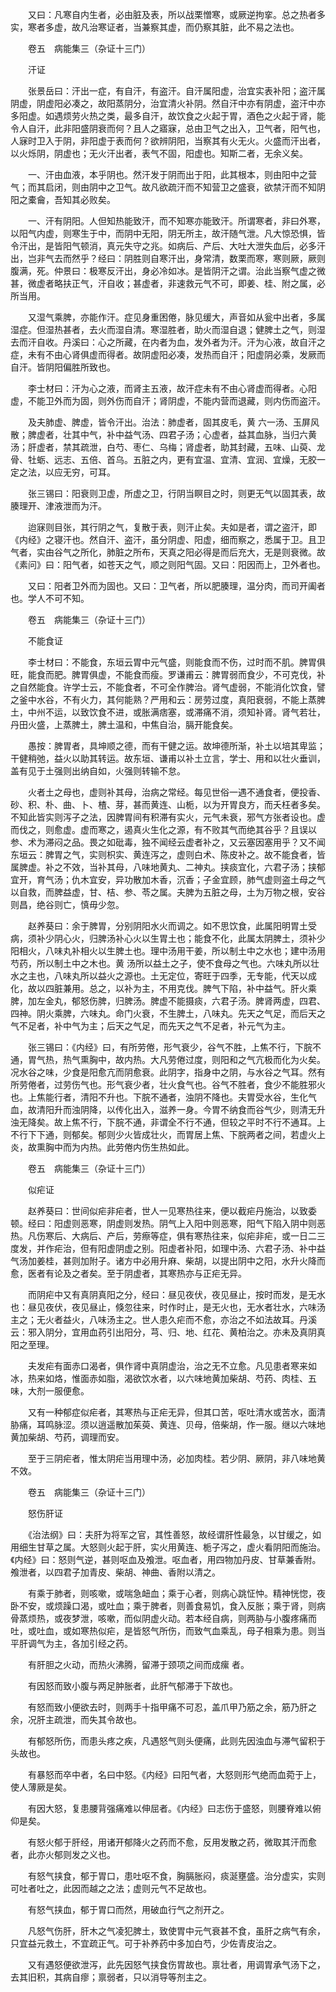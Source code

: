 <!-- { "loadSidebar": true } -->
　　又曰：凡寒自内生者，必由脏及表，所以战栗憎寒，或厥逆拘挛。总之热者多实，寒者多虚，故凡治寒证者，当兼察其虚，而仍察其脏，此不易之法也。

　　卷五　病能集三（杂证十三门）

　　汗证

　　张景岳曰：汗出一症，有自汗，有盗汗。自汗属阳虚，治宜实表补阳；盗汗属阴虚，阴虚阳必凑之，故阳蒸阴分，治宜清火补阴。然自汗中亦有阴虚，盗汗中亦多阳虚。如遇烦劳火热之类，最多自汗，故饮食之火起于胃，酒色之火起于肾，能令人自汗，此非阳盛阴衰而何？且人之寤寐，总由卫气之出入，卫气者，阳气也，人寐时卫入于阴，非阳虚于表而何？欲辨阴阳，当察其有火无火。火盛而汗出者，以火烁阴，阴虚也；无火汗出者，表气不固，阳虚也。知斯二者，无余义矣。

　　一、汗由血液，本乎阴也。然汗发于阴而出于阳，此其根本，则由阳中之营气；而其启闭，则由阴中之卫气。故凡欲疏汗而不知营卫之盛衰，欲禁汗而不知阴阳之橐龠，吾知其必败矣。

　　一、汗有阴阳。人但知热能致汗，而不知寒亦能致汗。所谓寒者，非曰外寒，以阳气内虚，则寒生于中，而阴中无阳，阴无所主，故汗随气泄。凡大惊恐惧，皆令汗出，是皆阳气顿消，真元失守之兆。如病后、产后、大吐大泄失血后，必多汗出，岂非气去而然乎？经曰：阴胜则自寒汗出，身常清，数栗而寒，寒则厥，厥则腹满，死。仲景曰：极寒反汗出，身必冷如冰。是皆阴汗之谓。治此当察气虚之微甚，微虚者略扶正气，汗自收；甚虚者，非速救元气不可，即姜、桂、附之属，必所当用。

　　又湿气乘脾，亦能作汗。症见身重困倦，脉见缓大，声音如从瓮中出者，多属湿症。但湿热甚者，去火而湿自清。寒湿胜者，助火而湿自退；健脾土之气，则湿去而汗自收。丹溪曰：心之所藏，在内者为血，发外者为汗。汗为心液，故自汗之症，未有不由心肾俱虚而得者。故阴虚阳必凑，发热而自汗；阳虚阴必乘，发厥而自汗。皆阴阳偏胜所致也。

　　李士材曰：汗为心之液，而肾主五液，故汗症未有不由心肾虚而得者。心阳虚，不能卫外而为固，则外伤而自汗；肾阴虚，不能内营而退藏，则内伤而盗汗。

　　及夫肺虚、脾虚，皆令汗出。治法：肺虚者，固其皮毛，黄 六一汤、玉屏风散；脾虚者，壮其中气，补中益气汤、四君子汤；心虚者，益其血脉，当归六黄汤；肝虚者，禁其疏泄，白芍、枣仁、乌梅；肾虚者，助其封藏，五味、山萸、龙骨、牡蛎、远志、五倍、首乌。五脏之内，更有宜温、宜清、宜润、宜燥，无胶一定之法，以应无穷，可耳。

　　张三锡曰：阳衰则卫虚，所虚之卫，行阴当瞑目之时，则更无气以固其表，故腠理开、津液泄而为汗。

　　迨寐则目张，其行阴之气，复散于表，则汗止矣。夫如是者，谓之盗汗，即《内经》之寝汗也。然自汗、盗汗，虽分阴虚、阳虚，细而察之，悉属于卫。且卫气者，实由谷气之所化，肺脏之所布，天真之阳必得是而后充大，无是则衰微。故《素问》曰：阳气者，如苍天之气，顺之则阳气固。又曰：阳因而上，卫外者也。

　　又曰：阳者卫外而为固也。又曰：卫气者，所以肥腠理，温分肉，而司开阖者也。学人不可不知。

　　卷五　病能集三（杂证十三门）

　　不能食证

　　李士材曰：不能食，东垣云胃中元气盛，则能食而不伤，过时而不肌。脾胃俱旺，能食而肥。脾胃俱虚，不能食而瘦。罗谦甫云：脾胃弱而食少，不可克伐，补之自然能食。许学士云，不能食者，不可全作脾治。肾气虚弱，不能消化饮食，譬之釜中水谷，不有火力，其何能熟？严用和云：房劳过度，真阳衰弱，不能上蒸脾土，中州不运，以致饮食不进，或胀满痞塞，或滞痛不消，须知补肾。肾气若壮，丹田火盛，上蒸脾土，脾土温和，中焦自治，膈开能食矣。

　　愚按：脾胃者，具坤顺之德，而有干健之运。故坤德所渐，补土以培其卑监；干健稍弛，益火以助其转运。故东垣、谦甫以补土立言，学士、用和以壮火垂训，盖有见于土强则出纳自如，火强则转输不怠。

　　火者土之母也，虚则补其母，治病之常经。每见世俗一遇不通食者，便投香、砂、积、朴、曲、卜、楂、芽，甚而黄连、山栀，以为开胃良方，而夭枉者多矣。不知此皆实则泻子之法，因脾胃间有积滞有实火，元气未衰，邪气方张者设也。虚而伐之，则愈虚。虚而寒之，遏真火生化之源，有不败其气而绝其谷乎？且误以参、术为滞闷之品。畏之如砒毒，独不闻经云虚者补之，又云塞因塞用乎？又不闻东垣云：脾胃之气，实则枳实、黄连泻之，虚则白术、陈皮补之。故不能食者，皆属脾虚。补之不效，当补其母，八味地黄丸、二神丸。挟痰宜化，六君子汤；挟郁宜开，育气汤；仇木宜安，异功散加木香，沉香；子金宜顾，肺气虚则盗土母之气以自救，而脾益虚，甘、桔、参、苓之属。夫脾为五脏之母，土为万物之根，安谷则昌，绝谷则亡，慎毋少忽。

　　赵养葵曰：余于脾胃，分别阴阳水火而调之。如不思饮食，此属阳明胃土受病，须补少阴心火，归脾汤补心火以生胃土也；能食不化，此属太阴脾土，须补少阳相火，八味丸补相火以生脾土也。理中汤用干姜，所以制土中之水也；建中汤用芍药，所以制土中之木也。黄 汤所以益土之子，使不食母之气也。六味丸所以壮水之主也，八味丸所以益火之源也。土无定位，寄旺于四季，无专能，代天以成化，故以四脏兼用。总之，以补为主，不用克伐。脾气下陷，补中益气。肝火乘脾，加左金丸，郁怒伤脾，归脾汤。脾虚不能摄痰，六君子汤。脾肾两虚，四君、四神。阴火乘脾，六味丸。命门火衰，不生脾土，八味丸。先天之气足，而后天之气不足者，补中气为主；后天之气足，而先天之气不足者，补元气为主。

　　张三锡曰：《内经》曰，有所劳倦，形气衰少，谷气不胜，上焦不行，下脘不通，胃气热，热气熏胸中，故内热。大凡劳倦过度，则阳和之气亢极而化为火矣。况水谷之味，少食是阳愈亢而阴愈衰。此阴字，指身中之阴，与水谷之气耳。然有所劳倦者，过劳伤气也。形气衰少者，壮火食气也。谷气不胜者，食少不能胜邪火也。上焦能行者，清阳不升也。下脘不通者，浊阴不降也。夫胃受水谷，生化气血，故清阳升而浊阴降，以传化出入，滋养一身。今胃不纳食而谷气少，则清无升浊无降矣。故上焦不行，下脘不通，非谓全不行不通，但较之平时不行不通耳。上不行下下通，则郁矣。郁则少火皆成壮火，而胃居上焦、下脘两者之间，若虚火上炎，故熏胸中而为内热。此劳倦内伤生热如此。

　　卷五　病能集三（杂证十三门）

　　似疟证

　　赵养葵曰：世间似疟非疟者，世人一见寒热往来，便以截疟丹施治，以致委顿。经曰：阳虚则恶寒，阴虚则发热。阴气上入阳中则恶寒，阳气下陷入阴中则恶热。凡伤寒后、大病后、产后，劳瘵等症，俱有寒热往来，似疟非疟，或一日二三度发，并作疟治，但有阳虚阴虚之别。阳虚者补阳，如理中汤、六君子汤、补中益气汤加姜桂，甚则加附子。诸方中必用升麻、柴胡，以提出阴中之阳，水升火降而愈，医者有论及之者矣。至于阴虚者，其寒热亦与正疟无异。

　　而阴疟中又有真阴真阳之分，经曰：昼见夜伏，夜见昼止，按时而发，是无水也：昼见夜伏，夜见昼止，倏忽往来，时作时止，是无火也，无水者壮水，六味汤主之；无火者益火，八味汤主之。世人患久疟而不愈，亦治之不如法故耳。丹溪云：邪入阴分，宜用血药引出阳分，芎、归、地、红花、黄柏治之。亦未及真阴真阳之至理。

　　夫发疟有面赤口渴者，俱作肾中真阴虚治，治之无不立愈。凡见患者寒来如冰，热来如烙，惟面赤如脂，渴欲饮水者，以六味地黄加柴胡、芍药、肉桂、五味，大剂一服便愈。

　　又有一种郁症似疟者，其寒热与正疟无异，但其口苦，呕吐清水或苦水，面清胁痛，耳鸣脉涩。须以逍遥散加茱萸、黄连、贝母，倍柴胡，作一服。继以六味地黄加柴胡、芍药，调理而安。

　　至于三阴疟者，惟太阴疟当用理中汤，必加肉桂。若少阴、厥阴，非八味地黄不效。

　　卷五　病能集三（杂证十三门）

　　怒伤肝证

　　《治法纲》曰：夫肝为将军之官，其性善怒，故经谓肝性最急，以甘缓之，如用细生甘草之属。大怒则火起于肝，实火用黄连、栀子泻之，虚火看阴阳而施治。《内经》曰：怒则气逆，甚则呕血及飧泄。呕血者，用四物加丹皮、甘草兼香附。飧泄者，以四君子加青皮、柴胡、神曲、香附以清之。

　　有乘于肺者，则咳嗽，或喘急衄血；乘于心者，则病心跳怔忡。精神恍惚，夜卧不安，或烦躁口渴，或吐血；乘于脾者，则善食易饥，食入反胀；乘于肾，则病骨蒸烦热，或夜梦泄，咳嗽，而似阴虚火动。若本经自病，则两胁与小腹疼痛而吐，或吐血，或如寒热似疟，是皆怒气所伤，而致气血乘乱，母子相乘为患。则当平肝调气为主，各加引经之药。

　　有肝胆之火动，而热火沸腾，留滞于颈项之间而成瘰 者。

　　有因怒而致小腹与两足肿胀者，此肝气郁滞于下故也。

　　有怒而致小便欲去时，则两手十指甲痛不可忍，盖爪甲乃筋之余，筋乃肝之余，况肝主疏泄，而失其令故也。

　　有郁怒所伤，而患头疼之疾，凡遇怒气则头便痛，此则先因浊血与滞气留积于头故也。

　　有暴怒而卒中者，名曰中怒。《内经》曰阳气者，大怒则形气绝而血菀于上，使人薄厥是矣。

　　有因大怒，复患腰背强痛难以伸屈者。《内经》曰志伤于盛怒，则腰脊难以俯仰是矣。

　　有怒火郁于肝经，用诸开郁降火之药而不愈，反用发散之药，微取其汗而愈者，此亦火郁则发之义也。

　　有怒气挟食，郁于胃口，患吐呕不食，胸膈胀闷，痰涎壅盛。治分虚实，实则可吐者吐之，此因而越之之法；虚则元气不足故也。

　　有怒气挟血，郁于胃口而然，用破血行气之剂开之。

　　凡怒气伤肝，肝木之气凌犯脾土，致使胃中元气衰甚不食，虽肝之病气有余，只宜益元救土，不宜疏正气。可于补养药中多加白芍，少佐青皮治之。

　　又有遇怒便欲泄泻，此先因怒气挟食伤胃故也。禀壮者，用调胃承气汤下之，去其旧积，其病自瘳；禀弱者，只以消导等剂主之。

